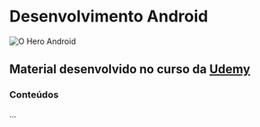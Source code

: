 # Desenvolvimento Android

![O Hero Android](https://developer.android.com/about/versions/oreo/images/o-hero.png)

## Material desenvolvido no curso da [Udemy](https://www.udemy.com/curso-de-desenvolvimento-android-oreo/)

### Conteúdos 

...
